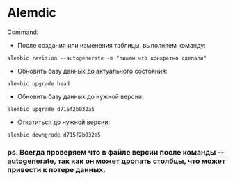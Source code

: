 # Alemdic

Command:

- После создания или изменения таблицы, выполняем команду:
```
alembic revision --autogenerate -m "пишем что конкретно сделали"
```
- Обновить базу данных до актуального состояния:
```
alembic upgrade head
```
- Обновить базу данных до нужной версии:
```
alembic upgrade d715f2b032a5
```
- Откатиться до нужной версии:
```
alembic downgrade d715f2b032a5
```

### ps. Всегда проверяем что в файле версии после команды --autogenerate, так как он может дропать столбцы, что может привести к потере данных.

